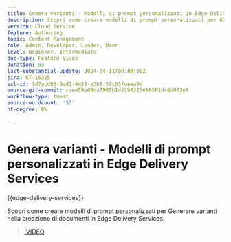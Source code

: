 ```yaml
---
title: Genera varianti - Modelli di prompt personalizzati in Edge Delivery Services
description: Scopri come creare modelli di prompt personalizzati per Generare varianti nella creazione di documenti in Edge Delivery Services.
version: Cloud Service
feature: Authoring
topic: Content Management
role: Admin, Developer, Leader, User
level: Beginner, Intermediate
doc-type: Feature Video
duration: 93
last-substantial-update: 2024-04-11T00:00:00Z
jira: KT-15325
exl-id: 1d7acd03-9ad1-4e58-a3b5-58c03faeea9d
source-git-commit: caee59e03da7905b1d57b4325e06501d46d073e6
workflow-type: tm+mt
source-wordcount: '52'
ht-degree: 0%

---
```


# Genera varianti - Modelli di prompt personalizzati in Edge Delivery Services

{{edge-delivery-services}}

Scopri come creare modelli di prompt personalizzati per Generare varianti nella creazione di documenti in Edge Delivery Services.

>[!VIDEO](https://video.tv.adobe.com/v/3428316/?learn=on)


